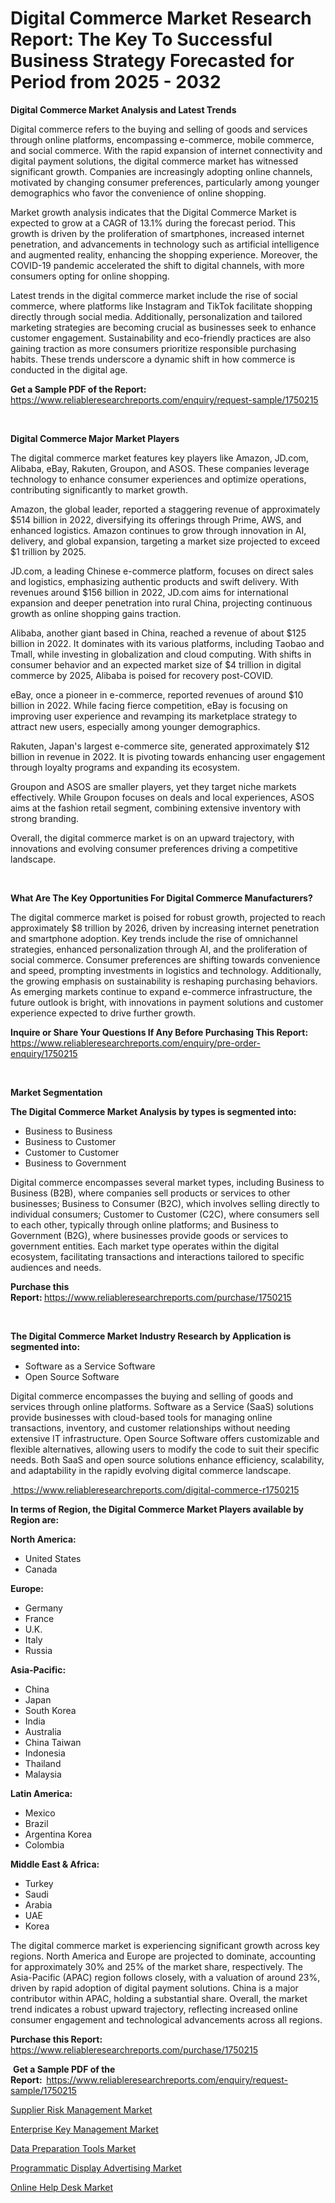 <p><h1>Digital Commerce Market Research Report: The Key To Successful Business Strategy Forecasted for Period from 2025 - 2032</h1></p><p><strong>Digital Commerce Market Analysis and Latest Trends</strong></p>
<p><p>Digital commerce refers to the buying and selling of goods and services through online platforms, encompassing e-commerce, mobile commerce, and social commerce. With the rapid expansion of internet connectivity and digital payment solutions, the digital commerce market has witnessed significant growth. Companies are increasingly adopting online channels, motivated by changing consumer preferences, particularly among younger demographics who favor the convenience of online shopping.</p><p>Market growth analysis indicates that the Digital Commerce Market is expected to grow at a CAGR of 13.1% during the forecast period. This growth is driven by the proliferation of smartphones, increased internet penetration, and advancements in technology such as artificial intelligence and augmented reality, enhancing the shopping experience. Moreover, the COVID-19 pandemic accelerated the shift to digital channels, with more consumers opting for online shopping.</p><p>Latest trends in the digital commerce market include the rise of social commerce, where platforms like Instagram and TikTok facilitate shopping directly through social media. Additionally, personalization and tailored marketing strategies are becoming crucial as businesses seek to enhance customer engagement. Sustainability and eco-friendly practices are also gaining traction as more consumers prioritize responsible purchasing habits. These trends underscore a dynamic shift in how commerce is conducted in the digital age.</p></p>
<p><strong>Get a Sample PDF of the Report:&nbsp;</strong> <a href="https://www.reliableresearchreports.com/enquiry/request-sample/1750215?utm_campaign=37&utm_medium=2&utm_source=Github&utm_content=ia&utm_term=09032025&utm_id=digital-commerce">https://www.reliableresearchreports.com/enquiry/request-sample/1750215</a></p>
<p>&nbsp;</p>
<p><strong>Digital Commerce Major Market Players</strong></p>
<p><p>The digital commerce market features key players like Amazon, JD.com, Alibaba, eBay, Rakuten, Groupon, and ASOS. These companies leverage technology to enhance consumer experiences and optimize operations, contributing significantly to market growth.</p><p>Amazon, the global leader, reported a staggering revenue of approximately $514 billion in 2022, diversifying its offerings through Prime, AWS, and enhanced logistics. Amazon continues to grow through innovation in AI, delivery, and global expansion, targeting a market size projected to exceed $1 trillion by 2025.</p><p>JD.com, a leading Chinese e-commerce platform, focuses on direct sales and logistics, emphasizing authentic products and swift delivery. With revenues around $156 billion in 2022, JD.com aims for international expansion and deeper penetration into rural China, projecting continuous growth as online shopping gains traction.</p><p>Alibaba, another giant based in China, reached a revenue of about $125 billion in 2022. It dominates with its various platforms, including Taobao and Tmall, while investing in globalization and cloud computing. With shifts in consumer behavior and an expected market size of $4 trillion in digital commerce by 2025, Alibaba is poised for recovery post-COVID.</p><p>eBay, once a pioneer in e-commerce, reported revenues of around $10 billion in 2022. While facing fierce competition, eBay is focusing on improving user experience and revamping its marketplace strategy to attract new users, especially among younger demographics.</p><p>Rakuten, Japan's largest e-commerce site, generated approximately $12 billion in revenue in 2022. It is pivoting towards enhancing user engagement through loyalty programs and expanding its ecosystem.</p><p>Groupon and ASOS are smaller players, yet they target niche markets effectively. While Groupon focuses on deals and local experiences, ASOS aims at the fashion retail segment, combining extensive inventory with strong branding.</p><p>Overall, the digital commerce market is on an upward trajectory, with innovations and evolving consumer preferences driving a competitive landscape.</p></p>
<p>&nbsp;</p>
<p><strong>What Are The Key Opportunities For Digital Commerce Manufacturers?</strong></p>
<p><p>The digital commerce market is poised for robust growth, projected to reach approximately $8 trillion by 2026, driven by increasing internet penetration and smartphone adoption. Key trends include the rise of omnichannel strategies, enhanced personalization through AI, and the proliferation of social commerce. Consumer preferences are shifting towards convenience and speed, prompting investments in logistics and technology. Additionally, the growing emphasis on sustainability is reshaping purchasing behaviors. As emerging markets continue to expand e-commerce infrastructure, the future outlook is bright, with innovations in payment solutions and customer experience expected to drive further growth.</p></p>
<p><strong>Inquire or Share Your Questions If Any Before Purchasing This Report:</strong> <a href="https://www.reliableresearchreports.com/enquiry/pre-order-enquiry/1750215?utm_campaign=37&utm_medium=2&utm_source=Github&utm_content=ia&utm_term=09032025&utm_id=digital-commerce">https://www.reliableresearchreports.com/enquiry/pre-order-enquiry/1750215</a></p>
<p>&nbsp;</p>
<p><strong>Market Segmentation</strong></p>
<p><strong>The Digital Commerce Market Analysis by types is segmented into:</strong></p>
<p><ul><li>Business to Business</li><li>Business to Customer</li><li>Customer to Customer</li><li>Business to Government</li></ul></p>
<p><p>Digital commerce encompasses several market types, including Business to Business (B2B), where companies sell products or services to other businesses; Business to Consumer (B2C), which involves selling directly to individual consumers; Customer to Customer (C2C), where consumers sell to each other, typically through online platforms; and Business to Government (B2G), where businesses provide goods or services to government entities. Each market type operates within the digital ecosystem, facilitating transactions and interactions tailored to specific audiences and needs.</p></p>
<p><strong>Purchase this Report:&nbsp;</strong><a href="https://www.reliableresearchreports.com/purchase/1750215?utm_campaign=37&utm_medium=2&utm_source=Github&utm_content=ia&utm_term=09032025&utm_id=digital-commerce">https://www.reliableresearchreports.com/purchase/1750215</a></p>
<p>&nbsp;</p>
<p><strong>The Digital Commerce Market Industry Research by Application is segmented into:</strong></p>
<p><ul><li>Software as a Service Software</li><li>Open Source Software</li></ul></p>
<p><p>Digital commerce encompasses the buying and selling of goods and services through online platforms. Software as a Service (SaaS) solutions provide businesses with cloud-based tools for managing online transactions, inventory, and customer relationships without needing extensive IT infrastructure. Open Source Software offers customizable and flexible alternatives, allowing users to modify the code to suit their specific needs. Both SaaS and open source solutions enhance efficiency, scalability, and adaptability in the rapidly evolving digital commerce landscape.</p></p>
<p><a href="https://www.reliableresearchreports.com/digital-commerce-r1750215?utm_campaign=37&utm_medium=2&utm_source=Github&utm_content=ia&utm_term=09032025&utm_id=digital-commerce">&nbsp;https://www.reliableresearchreports.com/digital-commerce-r1750215</a></p>
<p><strong>In terms of Region, the Digital Commerce Market Players available by Region are:</strong></p>
<p>
    <p> <strong> North America: </strong>
        <ul>
            <li>United States</li>
            <li>Canada</li>
        </ul>
        </p> 
    <p> <strong> Europe: </strong>
        <ul>
            <li>Germany</li>
            <li>France</li>
            <li>U.K.</li>
            <li>Italy</li>
            <li>Russia</li>
        </ul>
        </p> 
    <p> <strong> Asia-Pacific: </strong>
        <ul>
            <li>China</li>
            <li>Japan</li>
            <li>South Korea</li>
            <li>India</li>
            <li>Australia</li>
            <li>China Taiwan</li>
            <li>Indonesia</li>
            <li>Thailand</li>
            <li>Malaysia</li>
        </ul>
        </p> 
    <p> <strong> Latin America: </strong>
        <ul>
            <li>Mexico</li>
            <li>Brazil</li>
            <li>Argentina Korea</li>
            <li>Colombia</li>
        </ul>
        </p> 
    <p> <strong> Middle East & Africa: </strong>
        <ul>
            <li>Turkey</li>
            <li>Saudi</li>
            <li>Arabia</li>
            <li>UAE</li>
            <li>Korea</li>
        </ul>
    </p>
    </p>
<p><p>The digital commerce market is experiencing significant growth across key regions. North America and Europe are projected to dominate, accounting for approximately 30% and 25% of the market share, respectively. The Asia-Pacific (APAC) region follows closely, with a valuation of around 23%, driven by rapid adoption of digital payment solutions. China is a major contributor within APAC, holding a substantial share. Overall, the market trend indicates a robust upward trajectory, reflecting increased online consumer engagement and technological advancements across all regions.</p></p>
<p><strong>Purchase this Report: </strong><a href="https://www.reliableresearchreports.com/purchase/1750215?utm_campaign=37&utm_medium=2&utm_source=Github&utm_content=ia&utm_term=09032025&utm_id=digital-commerce">https://www.reliableresearchreports.com/purchase/1750215</a></p>
<p>&nbsp;<strong>Get a Sample PDF of the Report:&nbsp;&nbsp;</strong><a href="https://www.reliableresearchreports.com/enquiry/request-sample/1750215?utm_campaign=37&utm_medium=2&utm_source=Github&utm_content=ia&utm_term=09032025&utm_id=digital-commerce">https://www.reliableresearchreports.com/enquiry/request-sample/1750215</a></p>
<p><strong></strong></p>
<p><p><a href="https://github.com/molayrabeta/Market-Research-Report-List-1/blob/main/supplier-risk-management-market.md?utm_campaign=37&utm_medium=2&utm_source=Github&utm_content=ia&utm_term=09032025&utm_id=digital-commerce">Supplier Risk Management Market</a></p><p><a href="https://github.com/tineamonaya/Market-Research-Report-List-1/blob/main/enterprise-key-management-market.md?utm_campaign=37&utm_medium=2&utm_source=Github&utm_content=ia&utm_term=09032025&utm_id=digital-commerce">Enterprise Key Management Market</a></p><p><a href="https://github.com/rigelciara0p/Market-Research-Report-List-1/blob/main/data-preparation-tools-market.md?utm_campaign=37&utm_medium=2&utm_source=Github&utm_content=ia&utm_term=09032025&utm_id=digital-commerce">Data Preparation Tools Market</a></p><p><a href="https://github.com/koopalujale2/Market-Research-Report-List-1/blob/main/programmatic-display-advertising-market.md?utm_campaign=37&utm_medium=2&utm_source=Github&utm_content=ia&utm_term=09032025&utm_id=digital-commerce">Programmatic Display Advertising Market</a></p><p><a href="https://github.com/lecaneidreks/Market-Research-Report-List-1/blob/main/online-help-desk-market.md?utm_campaign=37&utm_medium=2&utm_source=Github&utm_content=ia&utm_term=09032025&utm_id=digital-commerce">Online Help Desk Market</a></p></p>